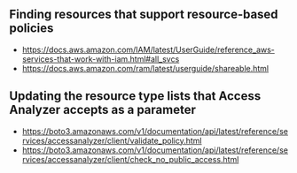 ## Finding resources that support resource-based policies
- <https://docs.aws.amazon.com/IAM/latest/UserGuide/reference_aws-services-that-work-with-iam.html#all_svcs>
- <https://docs.aws.amazon.com/ram/latest/userguide/shareable.html>



## Updating the resource type lists that Access Analyzer accepts as a parameter
- <https://boto3.amazonaws.com/v1/documentation/api/latest/reference/services/accessanalyzer/client/validate_policy.html>
- <https://boto3.amazonaws.com/v1/documentation/api/latest/reference/services/accessanalyzer/client/check_no_public_access.html>

